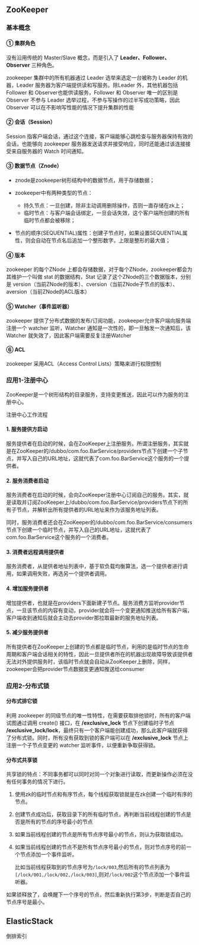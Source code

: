 ## ZooKeeper

### 基本概念

#### ① 集群角色

没有沿用传统的 Master/Slave 概念，而是引入了 **Leader、Follower、Observer** 三种角色。

zookeeper 集群中的所有机器通过 Leader 选举来选定一台被称为 Leader 的机器，Leader 服务器为客户端提供读和写服务。除Leader 外，其他机器包括 Follower 和 Observer也能供读服务，Follower 和 Observer 唯一的区别是 Observer 不参与 Leader 选举过程，不参与写操作的过半写成功策略，因此 Observer 可以在不影响写性能的情况下提升集群的性能

#### ② 会话（Session）

Session 指客户端会话，通过这个连接，客户端能够心跳检查与服务器保持有效的会话，也能够向 zookeeper 服务器发送请求并接受响应，同时还能通过该连接接受来自服务器的 Watch 时间通知。

#### ③ 数据节点（Znode）

- znode是zookeeper树形结构中的数据节点，用于存储数据；
- zookeeper中有两种类型的节点：
  - 持久节点：一旦创建，除非主动调用删除操作，否则一直存储在zk上；
  - 临时节点：与客户端会话绑定，一旦会话失效，这个客户端所创建的所有临时节点都会被移除；

- 节点的顺序(SEQUENTIAL)属性：创建子节点时，如果设置SEQUENTIAL属性，则会自动在节点名后追加一个整形数字，上限是整形的最大值；

#### ④ 版本

zookeeper 的每个ZNode 上都会存储数据，对于每个ZNode，zookeeper都会为其维护一个叫做 stat 的数据结构，Stat 记录了这个ZNode的三个数据版本，分别是 version（当前ZNode的版本）、cversion（当前ZNode子节点的版本）、aversion（当前ZNode的ACL版本）

#### ⑤ Watcher（事件监听器）

zookeeper 提供了分布式数据的发布/订阅功能，zookeeper允许客户端向服务端注册一个 watcher 监听，Watcher 通知是一次性的，即一旦触发一次通知后，该 Watcher 就失效了，因此客户端需要反复注册Watcher

#### ⑥ ACL

zookeeper 采用ACL（Access Control Lists）策略来进行权限控制

### 应用1-注册中心

ZooKeeper是一个树形结构的目录服务，支持变更推送，因此可以作为服务的注册中心。

注册中心工作流程

#### 1. 服务提供方启动

服务提供者在启动的时候，会在ZooKeeper上注册服务。所谓注册服务，其实就是在ZooKeeper的/dubbo/com.foo.BarService/providers节点下创建一个子节点，并写入自己的URL地址，这就代表了com.foo.BarService这个服务的一个提供者。

#### 2. 服务消费者启动

服务消费者在启动的时候，会向ZooKeeper注册中心订阅自己的服务。其实，就是读取并订阅ZooKeeper上/dubbo/com.foo.BarService/providers节点下的所有子节点，并解析出所有提供者的URL地址来作为该服务地址列表。

同时，服务消费者还会在ZooKeeper的/dubbo/com.foo.BarService/consumers节点下创建一个临时节点，并写入自己的URL地址，这就代表了com.foo.BarService这个服务的一个消费者。

#### 3. 消费者远程调用提供者

服务消费者，从提供者地址列表中，基于软负载均衡算法，选一个提供者进行调用，如果调用失败，再选另一个提供者调用。

#### 4. 增加服务提供者

增加提供者，也就是在providers下面新建子节点。服务消费方监听provider节点，一旦该节点的内容有变动，provider就会将一个变更通知推送给所有客户端，客户端收到通知后就会主动去provider那拉取最新的服务地址列表。

#### 5. 减少服务提供者

所有提供者在ZooKeeper上创建的节点都是临时节点，利用的是临时节点的生命周期和客户端会话相关的特性，因此一旦提供者所在的机器出现故障导致该提供者无法对外提供服务时，该临时节点就会自动从ZooKeeper上删除，同样，zookeeper会把provider节点数据变更通知推送给consumer

### 应用2-分布式锁

#### 分布式排它锁

利用 zookeeper 的同级节点的唯一性特性，在需要获取排他锁时，所有的客户端试图通过调用 create() 接口，在 **/exclusive_lock** 节点下创建临时子节点 **/exclusive_lock/lock**，最终只有一个客户端能创建成功，那么此客户端就获得了分布式锁。同时，所有没有获取到锁的客户端可以在 **/exclusive_lock** 节点上注册一个子节点变更的 watcher 监听事件，以便重新争取获得锁。

#### 分布式共享锁

共享锁的特点：不同事务都可以同时对同一个对象进行读取，而更新操作必须在没有任何事务的情况下进行。

1. 使用zk的临时节点和有序节点，每个线程获取锁就是在zk创建一个临时有序的节点。

2. 创建节点成功后，获取目录下的所有临时节点，再判断当前线程创建的节点是否是所有的节点的序号最小的节点

3. 如果当前线程创建的节点是所有节点序号最小的节点，则认为获取锁成功。

4. 如果当前线程创建的节点不是所有节点序号最小的节点，则对节点序号的前一个节点添加一个事件监听。

   比如当前线程获取到的节点序号为`/lock/003`,然后所有的节点列表为`[/lock/001,/lock/002,/lock/003]`,则对`/lock/002`这个节点添加一个事件监听器。

如果锁释放了，会唤醒下一个序号的节点，然后重新执行第3步，判断是否自己的节点序号是最小。

## ElasticStack

倒排索引

